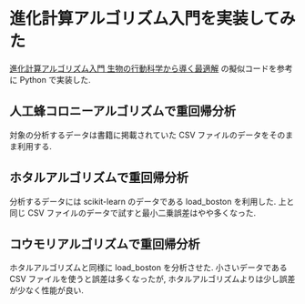 # 進化計算アルゴリズム入門を実装してみた
[進化計算アルゴリズム入門 生物の行動科学から導く最適解](https://www.ohmsha.co.jp/book/9784274222382/) の擬似コードを参考に Python で実装した.

## 人工蜂コロニーアルゴリズムで重回帰分析
対象の分析するデータは書籍に掲載されていた CSV ファイルのデータをそのまま利用する.

## ホタルアルゴリズムで重回帰分析
分析するデータには scikit-learn のデータである load_boston を利用した. 上と同じ CSV ファイルのデータで試すと最小二乗誤差はやや多くなった.

## コウモリアルゴリズムで重回帰分析
ホタルアルゴリズムと同様に load_boston を分析させた. 小さいデータである CSV ファイルを使うと誤差は多くなったが, ホタルアルゴリズムよりは少し誤差が少なく性能が良い.